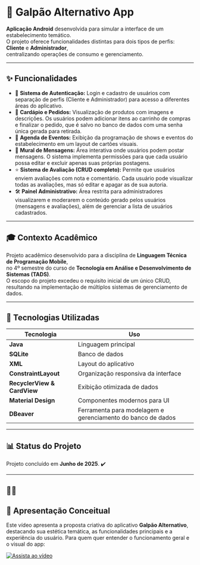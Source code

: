 # 🎸 Galpão Alternativo App

**Aplicação Android** desenvolvida para simular a interface de um estabelecimento temático.  
O projeto oferece funcionalidades distintas para dois tipos de perfis: **Cliente** e **Administrador**,  
centralizando operações de consumo e gerenciamento.

---

## ✨ Funcionalidades

- 👤 **Sistema de Autenticação:** Login e cadastro de usuários com separação de perfis (Cliente e Administrador) para acesso a diferentes áreas do aplicativo.
- 🍔 **Cardápio e Pedidos:** Visualização de produtos com imagens e descrições. Os usuários podem adicionar itens ao carrinho de compras e finalizar o pedido, que é salvo no banco de dados com uma senha única gerada para retirada.
- 🤘 **Agenda de Eventos:** Exibição da programação de shows e eventos do estabelecimento em um layout de cartões visuais.
- 💬 **Mural de Mensagens:** Área interativa onde usuários podem postar mensagens. O sistema implementa permissões para que cada usuário possa editar e excluir apenas suas próprias postagens.
- ⭐ **Sistema de Avaliação (CRUD completo):** Permite que usuários enviem avaliações com nota e comentário. Cada usuário pode visualizar todas as avaliações, mas só editar e apagar as de sua autoria.
- 🛠️ **Painel Administrativo:** Área restrita para administradores visualizarem e moderarem o conteúdo gerado pelos usuários (mensagens e avaliações), além de gerenciar a lista de usuários cadastrados.

---

## 🎓 Contexto Acadêmico

Projeto acadêmico desenvolvido para a disciplina de **Linguagem Técnica de Programação Mobile**,  
no 4º semestre do curso de **Tecnologia em Análise e Desenvolvimento de Sistemas (TADS)**.  
O escopo do projeto excedeu o requisito inicial de um único CRUD, resultando na implementação de múltiplos sistemas de gerenciamento de dados.

---

## 🔧 Tecnologias Utilizadas

| Tecnologia         | Uso |
|-------------------|------------------------------------------------|
| **Java**         | Linguagem principal |
| **SQLite**       | Banco de dados |
| **XML**          | Layout do aplicativo |
| **ConstraintLayout** | Organização responsiva da interface |
| **RecyclerView & CardView** | Exibição otimizada de dados |
| **Material Design** | Componentes modernos para UI |
| **DBeaver**      | Ferramenta para modelagem e gerenciamento do banco de dados |

---

## 📊 Status do Projeto

Projeto concluído em **Junho de 2025**. ✔️  

---
🚀😃
---

## 🎥 Apresentação Conceitual  

Este vídeo apresenta a proposta criativa do aplicativo **Galpão Alternativo**, destacando sua estética temática, as funcionalidades principais e a experiência do usuário. 
Para quem quer entender o funcionamento geral e o visual do app:

[![Assista ao vídeo](https://img.youtube.com/vi/tO0rnUvHQUg/0.jpg)](https://www.youtube.com/watch?v=tO0rnUvHQUg)

